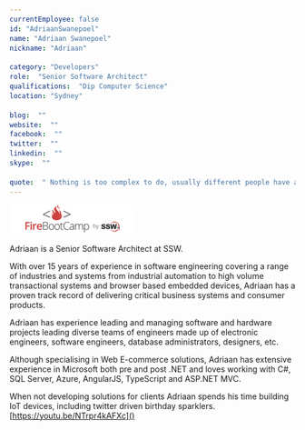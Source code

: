 ```yaml
---
currentEmployee: false
id: "AdriaanSwanepoel"
name: "Adriaan Swanepoel"
nickname: "Adriaan"

category: "Developers"
role:  "Senior Software Architect"
qualifications:  "Dip Computer Science"
location: "Sydney"

blog:  ""
website:  ""
facebook:  ""
twitter:  ""
linkedin:  ""
skype:  ""

quote:  " Nothing is too complex to do, usually different people have already solved the parts, you just need to glue their solutions into one."
---
```


![FireBootCamp-Logo.png](./Images/Bio/FireBootCamp-Logo.png) 
 

Adriaan is a Senior Software Architect at SSW.

With over 15 years of experience in software engineering covering a range of industries and systems from industrial automation to high volume transactional systems and browser based embedded devices, Adriaan has a proven track record of delivering critical business systems and consumer products.

Adriaan has experience leading and managing software and hardware projects leading diverse teams of engineers made up of electronic engineers, software engineers, database administrators, designers, etc.

Although specialising in Web E-commerce solutions, Adriaan has extensive experience in Microsoft both pre and post .NET and loves working with C#, SQL Server, Azure, AngularJS, TypeScript and ASP.NET MVC.

When not developing solutions for clients Adriaan spends his time building IoT devices, including twitter driven birthday sparklers. [https://youtu.be/NTrpr4kAFXc]()